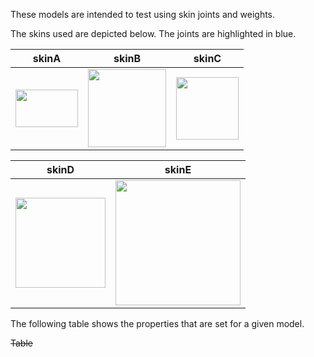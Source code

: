 These models are intended to test using skin joints and weights.  

The skins used are depicted below. The joints are highlighted in blue.  

skinA | skinB | skinC
:---: | :---: | :---:
<img src="Figures/skinA.png" height="60" width="100" align="middle"> | <img src="Figures/skinB.png" width="125" align="middle"> | <img src="Figures/skinC.png" width="100" align="middle"> 

skinD | skinE
:---: | :---:
<img src="Figures/skinD.png" width="144" align="middle"> | <img src="Figures/skinE.png" width="200" align="middle">

<!---skinD | skinE | skinF--->
<!---:---: | :---: | :---:--->
<!---<img src="Figures/skinD.png" width="144" align="middle"> | <img src="Figures/skinE.png" width="200" align="middle"> | <img src="Figures/skinF.png" width="135" align="middle">--->

The following table shows the properties that are set for a given model.  

~~Table~~ 
